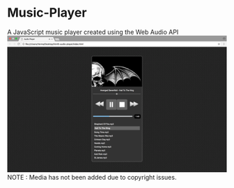 # Music-Player
A JavaScript music player created using the Web Audio API
![Screenshot](https://raw.githubusercontent.com/A7xSV/Music-Player/master/images/screenshot.png)
NOTE : Media has not been added due to copyright issues.
